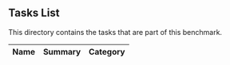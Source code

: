 ## Tasks List

This directory contains the tasks that are part of this benchmark.


Name | Summary | Category
---- | ----------- | --------
